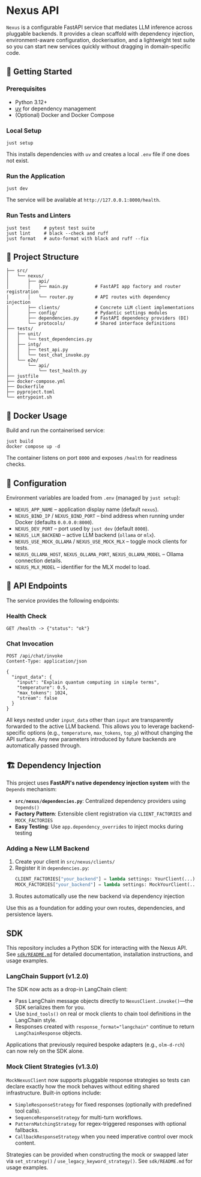 # Nexus API

`Nexus` is a configurable FastAPI service that mediates LLM inference across pluggable backends. It provides a clean scaffold with dependency injection, environment-aware configuration, dockerisation, and a lightweight test suite so you can start new services quickly without dragging in domain-specific code.

## 🚀 Getting Started

### Prerequisites

- Python 3.12+
- [uv](https://github.com/astral-sh/uv) for dependency management
- (Optional) Docker and Docker Compose

### Local Setup

```shell
just setup
```

This installs dependencies with `uv` and creates a local `.env` file if one does not exist.

### Run the Application

```shell
just dev
```

The service will be available at `http://127.0.0.1:8000/health`.

### Run Tests and Linters

```shell
just test     # pytest test suite
just lint     # black --check and ruff
just format   # auto-format with black and ruff --fix
```

## 🧱 Project Structure

```
├── src/
│   └── nexus/
│       ├── api/
│       │   ├── main.py          # FastAPI app factory and router registration
│       │   └── router.py        # API routes with dependency injection
│       ├── clients/             # Concrete LLM client implementations
│       ├── config/              # Pydantic settings modules
│       ├── dependencies.py      # FastAPI dependency providers (DI)
│       └── protocols/           # Shared interface definitions
├── tests/
│   ├── unit/
│   │   └── test_dependencies.py
│   ├── intg/
│   │   ├── test_api.py
│   │   └── test_chat_invoke.py
│   └── e2e/
│       └── api/
│           └── test_health.py
├── justfile
├── docker-compose.yml
├── Dockerfile
├── pyproject.toml
└── entrypoint.sh
```

## 🐳 Docker Usage

Build and run the containerised service:

```shell
just build
docker compose up -d
```

The container listens on port `8000` and exposes `/health` for readiness checks.

## 🔧 Configuration

Environment variables are loaded from `.env` (managed by `just setup`):

- `NEXUS_APP_NAME` – application display name (default `nexus`).
- `NEXUS_BIND_IP` / `NEXUS_BIND_PORT` – bind address when running under Docker (defaults `0.0.0.0:8000`).
- `NEXUS_DEV_PORT` – port used by `just dev` (default `8000`).
- `NEXUS_LLM_BACKEND` – active LLM backend (`ollama` or `mlx`).
- `NEXUS_USE_MOCK_OLLAMA` / `NEXUS_USE_MOCK_MLX` – toggle mock clients for tests.
- `NEXUS_OLLAMA_HOST`, `NEXUS_OLLAMA_PORT`, `NEXUS_OLLAMA_MODEL` – Ollama connection details.
- `NEXUS_MLX_MODEL` – identifier for the MLX model to load.

## 🔌 API Endpoints

The service provides the following endpoints:

### Health Check
```http
GET /health -> {"status": "ok"}
```

### Chat Invocation
```http
POST /api/chat/invoke
Content-Type: application/json

{
  "input_data": {
    "input": "Explain quantum computing in simple terms",
    "temperature": 0.5,
    "max_tokens": 1024,
    "stream": false
  }
}
```

All keys nested under `input_data` other than `input` are transparently forwarded to the active LLM backend. This allows you to
leverage backend-specific options (e.g., `temperature`, `max_tokens`, `top_p`) without changing the API surface. Any new
parameters introduced by future backends are automatically passed through.

## 🏗️ Dependency Injection

This project uses **FastAPI's native dependency injection system** with the `Depends` mechanism:

- **`src/nexus/dependencies.py`**: Centralized dependency providers using `Depends()`
- **Factory Pattern**: Extensible client registration via `CLIENT_FACTORIES` and `MOCK_FACTORIES`
- **Easy Testing**: Use `app.dependency_overrides` to inject mocks during testing

### Adding a New LLM Backend

1. Create your client in `src/nexus/clients/`
2. Register it in `dependencies.py`:
   ```python
   CLIENT_FACTORIES["your_backend"] = lambda settings: YourClient(...)
   MOCK_FACTORIES["your_backend"] = lambda settings: MockYourClient(...)
   ```
3. Routes automatically use the new backend via dependency injection

Use this as a foundation for adding your own routes, dependencies, and persistence layers.

## SDK

This repository includes a Python SDK for interacting with the Nexus API. See [`sdk/README.md`](sdk/README.md) for detailed documentation, installation instructions, and usage examples.

### LangChain Support (v1.2.0)

The SDK now acts as a drop-in LangChain client:

- Pass LangChain message objects directly to `NexusClient.invoke()`—the SDK serializes them for you.
- Use `bind_tools()` on real or mock clients to chain tool definitions in the LangChain style.
- Responses created with `response_format="langchain"` continue to return `LangChainResponse` objects.

Applications that previously required bespoke adapters (e.g., `olm-d-rch`) can now rely on the SDK alone.

### Mock Client Strategies (v1.3.0)

`MockNexusClient` now supports pluggable response strategies so tests can declare exactly how the mock behaves without editing shared infrastructure. Built-in options include:

- `SimpleResponseStrategy` for fixed responses (optionally with predefined tool calls).
- `SequenceResponseStrategy` for multi-turn workflows.
- `PatternMatchingStrategy` for regex-triggered responses with optional fallbacks.
- `CallbackResponseStrategy` when you need imperative control over mock content.

Strategies can be provided when constructing the mock or swapped later via `set_strategy()` / `use_legacy_keyword_strategy()`. See `sdk/README.md` for usage examples.
